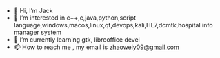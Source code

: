 - 👋 Hi, I’m Jack
- 👀 I’m interested in c++,c,java,python,script language,windows,macos,linux,qt,devops,kali,HL7,dcmtk,hospital info manager system
- 🌱 I’m currently learning gtk, libreoffice devel
- 📫 How to reach me , my email is zhaoweiy09@gmail.com

<!---
💞️ I’m looking to collaborate 
zhaoweiy09/zhaoweiy09 is a ✨ special ✨ repository because its `README.md` (this file) appears on your GitHub profile.
You can click the Preview link to take a look at your changes.
--->
